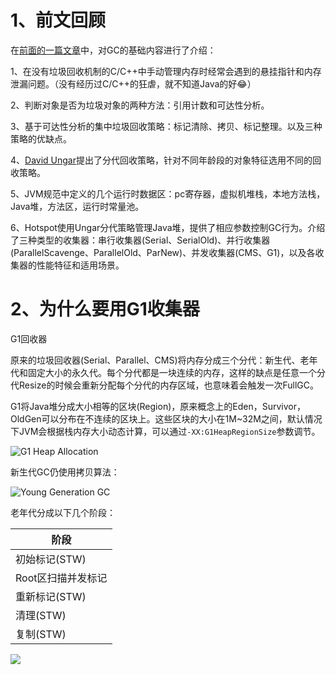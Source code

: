 # 1、前文回顾

在[前面的一篇文章](https://blog.csdn.net/Holmofy/article/details/84862210)中，对GC的基础内容进行了介绍：

1、在没有垃圾回收机制的C/C++中手动管理内存时经常会遇到的悬挂指针和内存泄漏问题。（没有经历过C/C++的狂虐，就不知道Java的好😂）

2、判断对象是否为垃圾对象的两种方法：引用计数和可达性分析。

3、基于可达性分析的集中垃圾回收策略：标记清除、拷贝、标记整理。以及三种策略的优缺点。

4、[David Ungar](https://en.wikipedia.org/wiki/David_Ungar)提出了分代回收策略，针对不同年龄段的对象特征选用不同的回收策略。

5、JVM规范中定义的几个运行时数据区：pc寄存器，虚拟机堆栈，本地方法栈，Java堆，方法区，运行时常量池。

6、Hotspot使用Ungar分代策略管理Java堆，提供了相应参数控制GC行为。介绍了三种类型的收集器：串行收集器(Serial、SerialOld)、并行收集器(ParallelScavenge、ParallelOld、ParNew)、并发收集器(CMS、G1)，以及各收集器的性能特征和适用场景。



# 2、为什么要用G1收集器



G1回收器

原来的垃圾回收器(Serial、Parallel、CMS)将内存分成三个分代：新生代、老年代和固定大小的永久代。每个分代都是一块连续的内存，这样的缺点是任意一个分代Resize的时候会重新分配每个分代的内存区域，也意味着会触发一次FullGC。

G1将Java堆分成大小相等的区块(Region)，原来概念上的Eden，Survivor，OldGen可以分布在不连续的区块上。这些区块的大小在1M~32M之间，默认情况下JVM会根据栈内存大小动态计算，可以通过`-XX:G1HeapRegionSize`参数调节。

![G1 Heap Allocation](http://ww1.sinaimg.cn/large/bda5cd74ly1fxtzjxdbvmj20jp0d5jrk.jpg)

新生代GC仍使用拷贝算法：

![Young Generation GC](http://ww1.sinaimg.cn/large/bda5cd74ly1fxu08iimyyg20mi0cmgm2.gif)

老年代分成以下几个阶段：

| 阶段               |
| ------------------ |
| 初始标记(STW)      |
| Root区扫描并发标记 |
| 重新标记(STW)      |
| 清理(STW)          |
| 复制(STW)          |

![](http://ww1.sinaimg.cn/large/bda5cd74ly1fxu0kj27zvg20ml0evt9e.gif)

